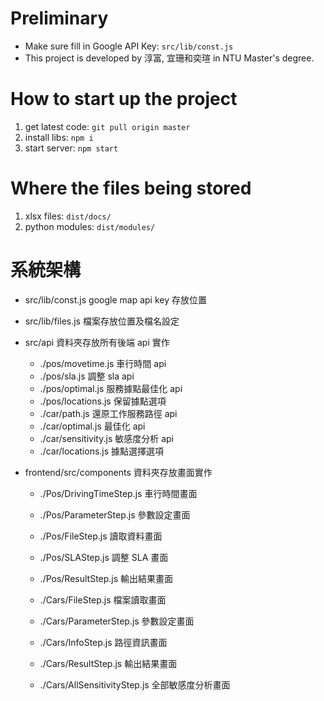 # Preliminary
* Make sure fill in Google API Key: `src/lib/const.js`
* This project is developed by 淳富, 宜珊和奕瑄 in NTU Master's degree.

# How to start up the project
1. get latest code: `git pull origin master`
1. install libs: `npm i`
1. start server: `npm start`

# Where the files being stored
1. xlsx files: `dist/docs/`
1. python modules: `dist/modules/`

# 系統架構
* src/lib/const.js google map api key 存放位置
* src/lib/files.js 檔案存放位置及檔名設定
* src/api 資料夾存放所有後端 api 實作
  * ./pos/movetime.js
車行時間 api
  * ./pos/sla.js 調整 sla api
  * ./pos/optimal.js 服務據點最佳化 api
  * ./pos/locations.js 保留據點選項
  * ./car/path.js 還原工作服務路徑 api
  * ./car/optimal.js 最佳化 api
  * ./car/sensitivity.js 敏感度分析  api
  * ./car/locations.js 據點選擇選項

* frontend/src/components 資料夾存放畫面實作
  * ./Pos/DrivingTimeStep.js 車行時間畫面
  * ./Pos/ParameterStep.js 參數設定畫面
  * ./Pos/FileStep.js 讀取資料畫面
  * ./Pos/SLAStep.js 調整 SLA 畫面
  * ./Pos/ResultStep.js 輸出結果畫面

  * ./Cars/FileStep.js 檔案讀取畫面
  * ./Cars/ParameterStep.js 參數設定畫面
  * ./Cars/InfoStep.js 路徑資訊畫面
  * ./Cars/ResultStep.js 輸出結果畫面
  * ./Cars/AllSensitivityStep.js 全部敏感度分析畫面
